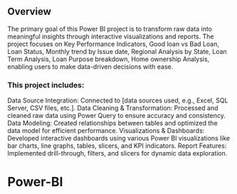 ## Overview
The primary goal of this Power BI project is to transform raw data into meaningful insights through interactive visualizations and reports. The project focuses on Key Performance Indicators, Good loan vs Bad Loan, Loan Status, Monthly trend by Issue date, Regional Analysis by State, Loan Term Analysis, Loan Purpose breakdown, Home ownership Analysis, enabling users to make data-driven decisions with ease.

### This project includes:
Data Source Integration:
Connected to [data sources used, e.g., Excel, SQL Server, CSV files, etc.].
Data Cleaning & Transformation:
Processed and cleaned raw data using Power Query to ensure accuracy and consistency.
Data Modeling:
Created relationships between tables and optimized the data model for efficient performance.
Visualizations & Dashboards:
Developed interactive dashboards using various Power BI visualizations like bar charts, line graphs, tables, slicers, and KPI indicators.
Report Features:
Implemented drill-through, filters, and slicers for dynamic data exploration.
# Power-BI
